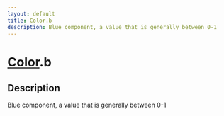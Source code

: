 ```yaml
---
layout: default
title: Color.b
description: Blue component, a value that is generally between 0-1
---
```

# [Color]({{site.url}}/Pages/Reference/Color.html).b

## Description
Blue component, a value that is generally between 0-1

